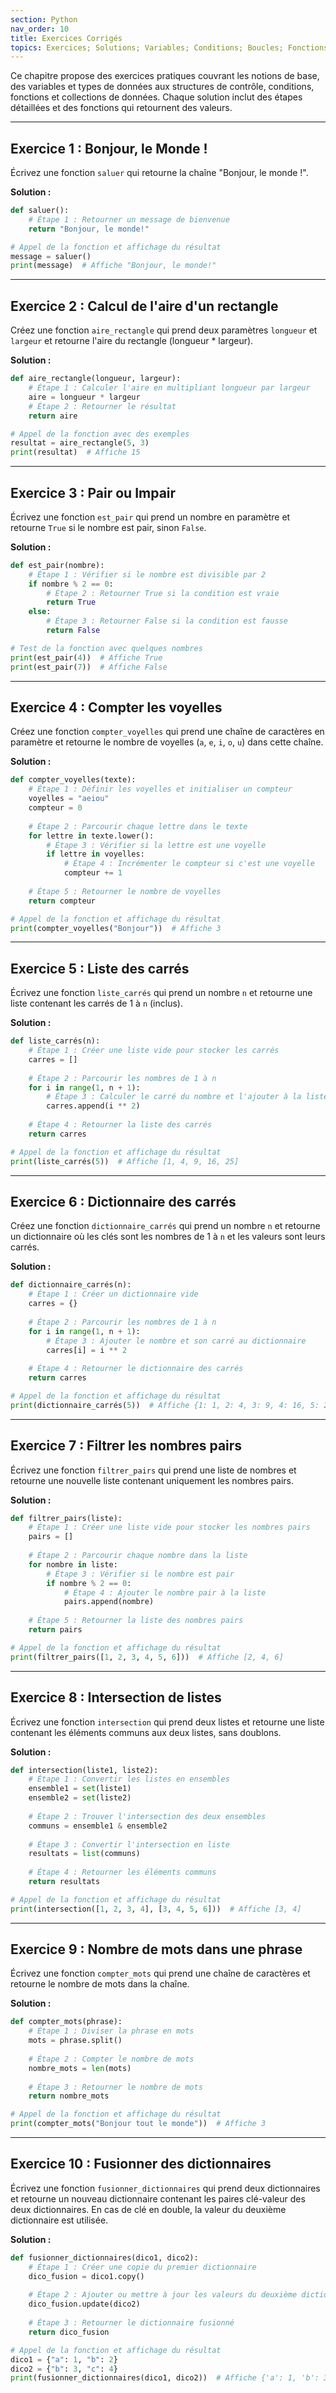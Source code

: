 ```yaml
---
section: Python
nav_order: 10
title: Exercices Corrigés
topics: Exercices; Solutions; Variables; Conditions; Boucles; Fonctions; Collections de données
---
```


Ce chapitre propose des exercices pratiques couvrant les notions de base, des variables et types de données aux structures de contrôle, conditions, fonctions et collections de données. Chaque solution inclut des étapes détaillées et des fonctions qui retournent des valeurs.

---

## Exercice 1 : Bonjour, le Monde !

Écrivez une fonction `saluer` qui retourne la chaîne "Bonjour, le monde !".

**Solution :**

```python
def saluer():
    # Étape 1 : Retourner un message de bienvenue
    return "Bonjour, le monde!"

# Appel de la fonction et affichage du résultat
message = saluer()
print(message)  # Affiche "Bonjour, le monde!"
```

---

## Exercice 2 : Calcul de l'aire d'un rectangle

Créez une fonction `aire_rectangle` qui prend deux paramètres `longueur` et `largeur` et retourne l'aire du rectangle (longueur * largeur).

**Solution :**

```python
def aire_rectangle(longueur, largeur):
    # Étape 1 : Calculer l'aire en multipliant longueur par largeur
    aire = longueur * largeur
    # Étape 2 : Retourner le résultat
    return aire

# Appel de la fonction avec des exemples
resultat = aire_rectangle(5, 3)
print(resultat)  # Affiche 15
```

---

## Exercice 3 : Pair ou Impair

Écrivez une fonction `est_pair` qui prend un nombre en paramètre et retourne `True` si le nombre est pair, sinon `False`.

**Solution :**

```python
def est_pair(nombre):
    # Étape 1 : Vérifier si le nombre est divisible par 2
    if nombre % 2 == 0:
        # Étape 2 : Retourner True si la condition est vraie
        return True
    else:
        # Étape 3 : Retourner False si la condition est fausse
        return False

# Test de la fonction avec quelques nombres
print(est_pair(4))  # Affiche True
print(est_pair(7))  # Affiche False
```

---

## Exercice 4 : Compter les voyelles

Créez une fonction `compter_voyelles` qui prend une chaîne de caractères en paramètre et retourne le nombre de voyelles (`a`, `e`, `i`, `o`, `u`) dans cette chaîne.

**Solution :**

```python
def compter_voyelles(texte):
    # Étape 1 : Définir les voyelles et initialiser un compteur
    voyelles = "aeiou"
    compteur = 0
    
    # Étape 2 : Parcourir chaque lettre dans le texte
    for lettre in texte.lower():
        # Étape 3 : Vérifier si la lettre est une voyelle
        if lettre in voyelles:
            # Étape 4 : Incrémenter le compteur si c'est une voyelle
            compteur += 1
    
    # Étape 5 : Retourner le nombre de voyelles
    return compteur

# Appel de la fonction et affichage du résultat
print(compter_voyelles("Bonjour"))  # Affiche 3
```

---

## Exercice 5 : Liste des carrés

Écrivez une fonction `liste_carrés` qui prend un nombre `n` et retourne une liste contenant les carrés de 1 à `n` (inclus).

**Solution :**

```python
def liste_carrés(n):
    # Étape 1 : Créer une liste vide pour stocker les carrés
    carres = []
    
    # Étape 2 : Parcourir les nombres de 1 à n
    for i in range(1, n + 1):
        # Étape 3 : Calculer le carré du nombre et l'ajouter à la liste
        carres.append(i ** 2)
    
    # Étape 4 : Retourner la liste des carrés
    return carres

# Appel de la fonction et affichage du résultat
print(liste_carrés(5))  # Affiche [1, 4, 9, 16, 25]
```

---

## Exercice 6 : Dictionnaire des carrés

Créez une fonction `dictionnaire_carrés` qui prend un nombre `n` et retourne un dictionnaire où les clés sont les nombres de 1 à `n` et les valeurs sont leurs carrés.

**Solution :**

```python
def dictionnaire_carrés(n):
    # Étape 1 : Créer un dictionnaire vide
    carres = {}
    
    # Étape 2 : Parcourir les nombres de 1 à n
    for i in range(1, n + 1):
        # Étape 3 : Ajouter le nombre et son carré au dictionnaire
        carres[i] = i ** 2
    
    # Étape 4 : Retourner le dictionnaire des carrés
    return carres

# Appel de la fonction et affichage du résultat
print(dictionnaire_carrés(5))  # Affiche {1: 1, 2: 4, 3: 9, 4: 16, 5: 25}
```

---

## Exercice 7 : Filtrer les nombres pairs

Écrivez une fonction `filtrer_pairs` qui prend une liste de nombres et retourne une nouvelle liste contenant uniquement les nombres pairs.

**Solution :**

```python
def filtrer_pairs(liste):
    # Étape 1 : Créer une liste vide pour stocker les nombres pairs
    pairs = []
    
    # Étape 2 : Parcourir chaque nombre dans la liste
    for nombre in liste:
        # Étape 3 : Vérifier si le nombre est pair
        if nombre % 2 == 0:
            # Étape 4 : Ajouter le nombre pair à la liste
            pairs.append(nombre)
    
    # Étape 5 : Retourner la liste des nombres pairs
    return pairs

# Appel de la fonction et affichage du résultat
print(filtrer_pairs([1, 2, 3, 4, 5, 6]))  # Affiche [2, 4, 6]
```

---

## Exercice 8 : Intersection de listes

Écrivez une fonction `intersection` qui prend deux listes et retourne une liste contenant les éléments communs aux deux listes, sans doublons.

**Solution :**

```python
def intersection(liste1, liste2):
    # Étape 1 : Convertir les listes en ensembles
    ensemble1 = set(liste1)
    ensemble2 = set(liste2)
    
    # Étape 2 : Trouver l'intersection des deux ensembles
    communs = ensemble1 & ensemble2
    
    # Étape 3 : Convertir l'intersection en liste
    resultats = list(communs)
    
    # Étape 4 : Retourner les éléments communs
    return resultats

# Appel de la fonction et affichage du résultat
print(intersection([1, 2, 3, 4], [3, 4, 5, 6]))  # Affiche [3, 4]
```

---

## Exercice 9 : Nombre de mots dans une phrase

Écrivez une fonction `compter_mots` qui prend une chaîne de caractères et retourne le nombre de mots dans la chaîne.

**Solution :**

```python
def compter_mots(phrase):
    # Étape 1 : Diviser la phrase en mots
    mots = phrase.split()
    
    # Étape 2 : Compter le nombre de mots
    nombre_mots = len(mots)
    
    # Étape 3 : Retourner le nombre de mots
    return nombre_mots

# Appel de la fonction et affichage du résultat
print(compter_mots("Bonjour tout le monde"))  # Affiche 3
```

---

## Exercice 10 : Fusionner des dictionnaires

Écrivez une fonction `fusionner_dictionnaires` qui prend deux dictionnaires et retourne un nouveau dictionnaire contenant les paires clé-valeur des deux dictionnaires. En cas de clé en double, la valeur du deuxième dictionnaire est utilisée.

**Solution :**

```python
def fusionner_dictionnaires(dico1, dico2):
    # Étape 1 : Créer une copie du premier dictionnaire
    dico_fusion = dico1.copy()
    
    # Étape 2 : Ajouter ou mettre à jour les valeurs du deuxième dictionnaire
    dico_fusion.update(dico2)
    
    # Étape 3 : Retourner le dictionnaire fusionné
    return dico_fusion

# Appel de la fonction et affichage du résultat
dico1 = {"a": 1, "b": 2}
dico2 = {"b": 3, "c": 4}
print(fusionner_dictionnaires(dico1, dico2))  # Affiche {'a': 1, 'b': 3, 'c': 4}
```
